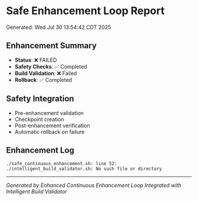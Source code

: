 # Safe Enhancement Loop Report
Generated: Wed Jul 30 13:54:42 CDT 2025

## Enhancement Summary
- **Status**: ❌ FAILED
- **Safety Checks**: ✅ Completed
- **Build Validation**: ❌ Failed
- **Rollback**: ✅ Completed

## Safety Integration
- Pre-enhancement validation
- Checkpoint creation
- Post-enhancement verification
- Automatic rollback on failure

## Enhancement Log
```
./safe_continuous_enhancement.sh: line 52: ./intelligent_build_validator.sh: No such file or directory
```

---
*Generated by Enhanced Continuous Enhancement Loop*
*Integrated with Intelligent Build Validator*
